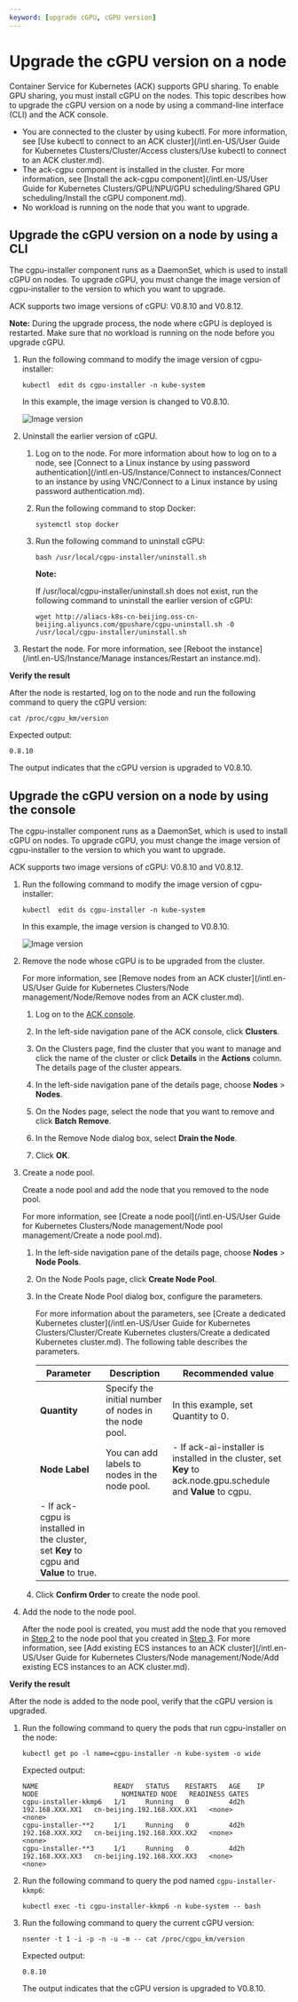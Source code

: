 ```yaml
---
keyword: [upgrade cGPU, cGPU version]
---
```


# Upgrade the cGPU version on a node

Container Service for Kubernetes \(ACK\) supports GPU sharing. To enable GPU sharing, you must install cGPU on the nodes. This topic describes how to upgrade the cGPU version on a node by using a command-line interface \(CLI\) and the ACK console.

-   You are connected to the cluster by using kubectl. For more information, see [Use kubectl to connect to an ACK cluster](/intl.en-US/User Guide for Kubernetes Clusters/Cluster/Access clusters/Use kubectl to connect to an ACK cluster.md).
-   The ack-cgpu component is installed in the cluster. For more information, see [Install the ack-cgpu component](/intl.en-US/User Guide for Kubernetes Clusters/GPU/NPU/GPU scheduling/Shared GPU scheduling/Install the cGPU component.md).
-   No workload is running on the node that you want to upgrade.

## Upgrade the cGPU version on a node by using a CLI

The cgpu-installer component runs as a DaemonSet, which is used to install cGPU on nodes. To upgrade cGPU, you must change the image version of cgpu-installer to the version to which you want to upgrade.

ACK supports two image versions of cGPU: V0.8.10 and V0.8.12.

**Note:** During the upgrade process, the node where cGPU is deployed is restarted. Make sure that no workload is running on the node before you upgrade cGPU.

1.  Run the following command to modify the image version of cgpu-installer:

    ```
    kubectl  edit ds cgpu-installer -n kube-system
    ```

    In this example, the image version is changed to V0.8.10.

    ![Image version](https://static-aliyun-doc.oss-accelerate.aliyuncs.com/assets/img/en-US/9712669161/p251051.png)

2.  Uninstall the earlier version of cGPU.

    1.  Log on to the node. For more information about how to log on to a node, see [Connect to a Linux instance by using password authentication](/intl.en-US/Instance/Connect to instances/Connect to an instance by using VNC/Connect to a Linux instance by using password authentication.md).

    2.  Run the following command to stop Docker:

        ```
        systemctl stop docker
        ```

    3.  Run the following command to uninstall cGPU:

        ```
        bash /usr/local/cgpu-installer/uninstall.sh
        ```

        **Note:**

        If /usr/local/cgpu-installer/uninstall.sh does not exist, run the following command to uninstall the earlier version of cGPU:

        ```
        wget http://aliacs-k8s-cn-beijing.oss-cn-beijing.aliyuncs.com/gpushare/cgpu-uninstall.sh -O /usr/local/cgpu-installer/uninstall.sh
        ```

3.  Restart the node. For more information, see [Reboot the instance](/intl.en-US/Instance/Manage instances/Restart an instance.md).


**Verify the result**

After the node is restarted, log on to the node and run the following command to query the cGPU version:

```
cat /proc/cgpu_km/version
```

Expected output:

```
0.8.10
```

The output indicates that the cGPU version is upgraded to V0.8.10.

## Upgrade the cGPU version on a node by using the console

The cgpu-installer component runs as a DaemonSet, which is used to install cGPU on nodes. To upgrade cGPU, you must change the image version of cgpu-installer to the version to which you want to upgrade.

ACK supports two image versions of cGPU: V0.8.10 and V0.8.12.

1.  Run the following command to modify the image version of cgpu-installer:

    ```
    kubectl  edit ds cgpu-installer -n kube-system
    ```

    In this example, the image version is changed to V0.8.10.

    ![Image version](https://static-aliyun-doc.oss-accelerate.aliyuncs.com/assets/img/en-US/9712669161/p251051.png)

2.  Remove the node whose cGPU is to be upgraded from the cluster.

    For more information, see [Remove nodes from an ACK cluster](/intl.en-US/User Guide for Kubernetes Clusters/Node management/Node/Remove nodes from an ACK cluster.md).

    1.  Log on to the [ACK console](https://cs.console.aliyun.com).

    2.  In the left-side navigation pane of the ACK console, click **Clusters**.

    3.  On the Clusters page, find the cluster that you want to manage and click the name of the cluster or click **Details** in the **Actions** column. The details page of the cluster appears.

    4.  In the left-side navigation pane of the details page, choose **Nodes** \> **Nodes**.

    5.  On the Nodes page, select the node that you want to remove and click **Batch Remove**.

    6.  In the Remove Node dialog box, select **Drain the Node**.

    7.  Click **OK**.

3.  Create a node pool.

    Create a node pool and add the node that you removed to the node pool.

    For more information, see [Create a node pool](/intl.en-US/User Guide for Kubernetes Clusters/Node management/Node pool management/Create a node pool.md).

    1.  In the left-side navigation pane of the details page, choose **Nodes** \> **Node Pools**.

    2.  On the Node Pools page, click **Create Node Pool**.

    3.  In the Create Node Pool dialog box, configure the parameters.

        For more information about the parameters, see [Create a dedicated Kubernetes cluster](/intl.en-US/User Guide for Kubernetes Clusters/Cluster/Create Kubernetes clusters/Create a dedicated Kubernetes cluster.md). The following table describes the parameters.

        |Parameter|Description|Recommended value|
        |---------|-----------|-----------------|
        |**Quantity**|Specify the initial number of nodes in the node pool.|In this example, set Quantity to 0.|
        |**Node Label**|You can add labels to nodes in the node pool.|        -   If ack-ai-installer is installed in the cluster, set **Key** to ack.node.gpu.schedule and **Value** to cgpu.
        -   If ack-cgpu is installed in the cluster, set **Key** to cgpu and **Value** to true. |

    4.  Click **Confirm Order** to create the node pool.

4.  Add the node to the node pool.

    After the node pool is created, you must add the node that you removed in [Step 2](#step_c63_s6f_g0e) to the node pool that you created in [Step 3](#step_6nn_wov_c4r). For more information, see [Add existing ECS instances to an ACK cluster](/intl.en-US/User Guide for Kubernetes Clusters/Node management/Node/Add existing ECS instances to an ACK cluster.md).


**Verify the result**

After the node is added to the node pool, verify that the cGPU version is upgraded.

1.  Run the following command to query the pods that run cgpu-installer on the node:

    ```
    kubectl get po -l name=cgpu-installer -n kube-system -o wide
    ```

    Expected output:

    ```
    NAME                   READY   STATUS    RESTARTS   AGE    IP                NODE                     NOMINATED NODE   READINESS GATES
    cgpu-installer-kkmp6   1/1     Running   0          4d2h   192.168.XXX.XX1   cn-beijing.192.168.XXX.XX1   <none>           <none>
    cgpu-installer-**2     1/1     Running   0          4d2h   192.168.XXX.XX2   cn-beijing.192.168.XXX.XX2   <none>           <none>
    cgpu-installer-**3     1/1     Running   0          4d2h   192.168.XXX.XX3   cn-beijing.192.168.XXX.XX3   <none>           <none>
    ```

2.  Run the following command to query the pod named `cgpu-installer-kkmp6`:

    ```
    kubectl exec -ti cgpu-installer-kkmp6 -n kube-system -- bash
    ```

3.  Run the following command to query the current cGPU version:

    ```
    nsenter -t 1 -i -p -n -u -m -- cat /proc/cgpu_km/version
    ```

    Expected output:

    ```
    0.8.10
    ```

    The output indicates that the cGPU version is upgraded to V0.8.10.


